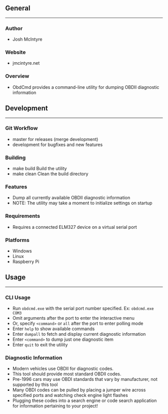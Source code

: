 ## General
____________

### Author
* Josh McIntyre

### Website
* jmcintyre.net

### Overview
* ObdCmd provides a command-line utility for dumping OBDII diagnostic information

## Development
________________

### Git Workflow
* master for releases (merge development)
* development for bugfixes and new features

### Building
* make build
Build the utility
* make clean
Clean the build directory

### Features
* Dump all currently available OBDII diagnostic information
* NOTE: The utility may take a moment to initialize settings on startup

### Requirements
* Requires a connected ELM327 device on a virtual serial port

### Platforms
* Windows
* Linux
* Raspberry Pi

## Usage
____________

### CLI Usage
* Run `obdcmd.exe` with the serial port number specified. Ex: `obdcmd.exe COM3`
* Omit arguments after the port to enter the interactive menu
* Or, specify `<command>` or `all` after the port to enter polling mode
* Enter `help` to show available commands
* Enter `dumpall` to fetch and display current diagnostic information
* Enter `<command>` to dump just one diagnostic item
* Enter `quit` to exit the utility

### Diagnostic Information
* Modern vehicles use OBDII for diagnostic codes. 
* This tool should provide most standard OBDII codes.
* Pre-1996 cars may use OBDI standards that vary by manufacturer, not supported by this tool
* Many OBDI codes can be pulled by placing a jumper wire across specified ports and watching check engine light flashes
* Plugging these codes into a search engine or code search application for information pertaining to your project!
